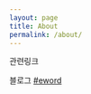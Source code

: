 ```yaml
---
layout: page
title: About
permalink: /about/
---
```


관련링크 

블로그 [#eword](http://ehrok.wordpress.com)
